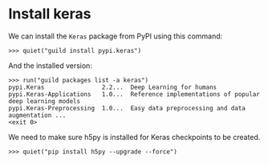# Install keras

We can install the `Keras` package from PyPI using this command:

    >>> quiet("guild install pypi.keras")

And the installed version:

    >>> run("guild packages list -a keras")
    pypi.Keras                2.2...  Deep Learning for humans
    pypi.Keras-Applications   1.0...  Reference implementations of popular deep learning models
    pypi.Keras-Preprocessing  1.0...  Easy data preprocessing and data augmentation ...
    <exit 0>

We need to make sure h5py is installed for Keras checkpoints to be
created.

    >>> quiet("pip install h5py --upgrade --force")
